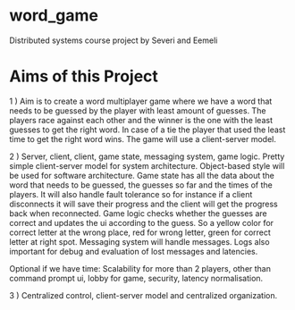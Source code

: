 # word_game
Distributed systems course project by Severi and Eemeli

# Aims of this Project

1 ) Aim is to create a word multiplayer game where we have a word that needs to be guessed by the player with least amount of guesses. The players race against each other and the winner is the one with the least guesses to get the right word. In case of a tie the player that used the least time to get the right word wins. The game will use a client-server model.

2 ) Server, client, client, game state, messaging system, game logic. Pretty simple client-server model for system architecture. Object-based style will be used for software architecture. Game state has all the data about the word that needs to be guessed, the guesses so far and the times of the players. It will also handle fault tolerance so for instance if a client disconnects it will save their progress and the client will get the progress back when reconnected. Game logic checks whether the guesses are correct and updates the ui according to the guess. So a yellow color for correct letter at the wrong place, red for wrong letter, green for correct letter at right spot. Messaging system will handle messages. Logs also important for debug and evaluation of lost messages and latencies.

Optional if we have time:
Scalability for more than 2 players, other than command prompt ui, lobby for game, security, latency normalisation.

3 ) Centralized control, client-server model and centralized organization.



